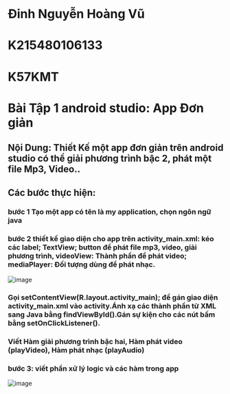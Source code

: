 # Đinh Nguyễn Hoàng Vũ
# K215480106133
# K57KMT
# Bài Tập 1 android studio: App Đơn giản
## Nội Dung: Thiết Kế một app đơn giản trên android studio có thể giải phương trình bậc 2, phát một file Mp3, Video..
## Các bước thực hiện:
### bước 1 Tạo một app có tên là my application, chọn ngôn ngữ java
### bước 2 thiết kế giao diện cho app trên activity_main.xml: kéo các label; TextView; button để phát file mp3, video, giải phương trình, videoView: Thành phần để phát video; mediaPlayer: Đối tượng dùng để phát nhạc.
![image](https://github.com/user-attachments/assets/e0b9bc2f-04a6-4c31-b609-b3487a8e60a4)
### Gọi setContentView(R.layout.activity_main); để gán giao diện activity_main.xml vào activity.Ánh xạ các thành phần từ XML sang Java bằng findViewById().Gán sự kiện cho các nút bấm bằng setOnClickListener().
### Viết Hàm giải phương trình bậc hai, Hàm phát video (playVideo), Hàm phát nhạc (playAudio)
### bước 3: viết phần xử lý logic và các hàm trong app 
![image](https://github.com/user-attachments/assets/12de6637-1854-4c1b-af39-6ab8f85510de)
